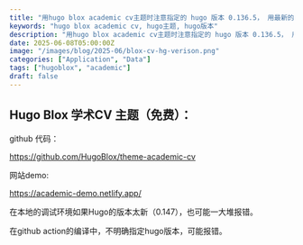 ```yaml
---
title: "用hugo blox academic cv主题时注意指定的 hugo 版本 0.136.5， 用最新的版本如147可能编不过"
keywords: "hugo blox academic cv, hugo主题, hugo版本"
description: "用hugo blox academic cv主题时注意指定的 hugo 版本 0.136.5， 用最新的版本如147可能编不过"
date: 2025-06-08T05:00:00Z
image: "/images/blog/2025-06/blox-cv-hg-verison.png"
categories: ["Application", "Data"]
tags: ["hugoblox", "academic"]
draft: false
---
```



##  Hugo Blox 学术CV 主题（免费）：

github 代码：

https://github.com/HugoBlox/theme-academic-cv

网站demo:

https://academic-demo.netlify.app/

在本地的调试环境如果Hugo的版本太新（0.147），也可能一大堆报错。

在github action的编译中，不明确指定hugo版本，可能报错。